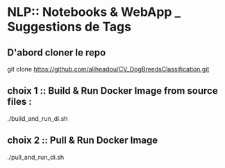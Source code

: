 # NLP:: Notebooks & WebApp _ Suggestions de Tags

## D'abord cloner le repo
git clone https://github.com/aliheadou/CV_DogBreedsClassification.git

## choix 1 :: Build & Run Docker Image from source files : 
./build_and_run_di.sh

## choix 2 :: Pull & Run Docker Image 
./pull_and_run_di.sh
